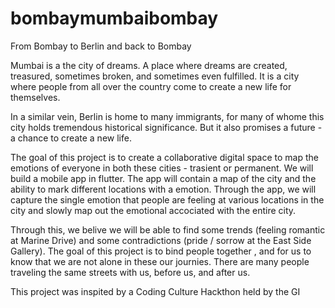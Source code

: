 # bombaymumbaibombay
From Bombay to Berlin and back to Bombay

Mumbai is a the city of dreams. A place where dreams are created, treasured, sometimes broken, and sometimes even fulfilled. It is a city where people from all over the country come to create a new life for themselves.

In a similar vein, Berlin is home to many immigrants, for many of whome this city holds tremendous historical significance. But it also promises a future - a chance to create a new life. 

The goal of this project is to create a collaborative digital space to map the emotions of everyone in both these cities - trasient or permanent. We will build a mobile app in flutter. The app will contain a map of the city and the ability to mark different locations with a emotion. Through the app, we will capture the single emotion that people are feeling at various locations in the city and slowly map out the emotional accociated with the entire city. 

Through this, we belive we will be able to find some trends (feeling romantic at Marine Drive) and some contradictions (pride / sorrow at the East Side Gallery). The goal of this project is to bind people together , and for us to know that we are not alone in these our journies. There are many people traveling the same streets with us, before us, and after us. 

This project was inspited by a Coding Culture Hackthon held by the GI
